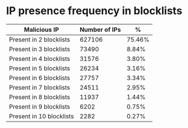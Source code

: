 # IP presence frequency in blocklists
| Malicious IP | Number of IPs | % |
|----|----|----|
| Present in 2 blocklists | 627106 | 75.46% |
| Present in 3 blocklists | 73490 | 8.84% |
| Present in 4 blocklists | 31576 | 3.80% |
| Present in 5 blocklists | 26234 | 3.16% |
| Present in 6 blocklists | 27757 | 3.34% |
| Present in 7 blocklists | 24511 | 2.95% |
| Present in 8 blocklists | 11937 | 1.44% |
| Present in 9 blocklists | 6202 | 0.75% |
| Present in 10 blocklists | 2282 | 0.27% |

